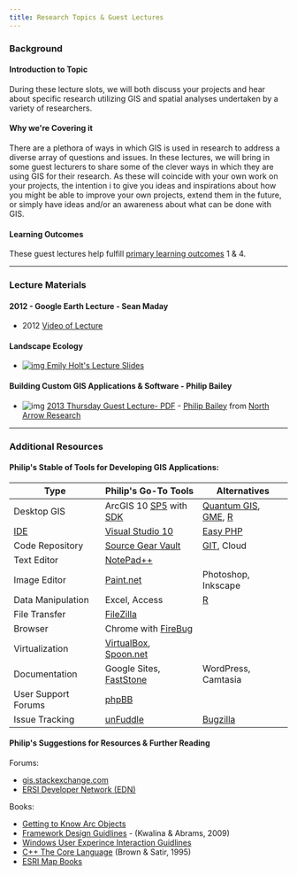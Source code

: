 ```yaml
---
title: Research Topics & Guest Lectures
---
```


### Background

#### Introduction to Topic

 During these lecture slots, we will both discuss your projects and hear about specific research utilizing GIS and spatial analyses undertaken by a variety of researchers. 

#### Why we're Covering it

There are a plethora of ways in which GIS is used in research to address a diverse array of questions and issues. In these lectures, we will bring in some guest lecturers to share some of the clever ways in which they are using GIS for their research. As these will coincide with your own work on your projects, the intention i to give you ideas and inspirations about how you might be able to improve your own projects, extend them in the future, or simply have ideas and/or an awareness about what can be done with GIS. 

#### Learning Outcomes

These guest lectures help fulfill [primary learning outcomes](http://gis.joewheaton.org/about/primary-learning-outcomes) 1 & 4. 

------

### Lecture Materials

#### 2012 - Google Earth Lecture - Sean Maday

- 2012 [Video of Lecture](http://podcasts.usu.edu/MediaPlayer/player.html?filename=Podcasts/WATS%204930_6920_6915/3-20-12)

#### Landscape Ecology

- [![img](http://gis.joewheaton.org/_/rsrc/1357499555476/past-year-s-course-topics/research/pdf_icon.gif) Emily Holt's Lecture Slides](http://etal.usu.edu/Courses/GIS/2012/Lectures/Week%2010%20&%2013%20&%2014%20-%20Projects%20&%20Research/Categorical_talk_Mar2011.pdf)

#### Building Custom GIS Applications & Software - Philip Bailey

- ![img](http://gis.joewheaton.org/_/rsrc/1294035212312/topics/introgis/pdf_icon.gif) [2013 Thursday Guest Lecture- PDF](http://etal.usu.edu/Courses/GIS/2013/Lectures/Week_08/2013_02_28_BuildingCustomGISApplicationsAndSoftware.pdf) - [Philip Bailey](http://northarrowresearch.com/north-arrow-research/people/) from [North Arrow Research](http://northarrowresearch.com/)

------

### Additional Resources

#### Philip's Stable of Tools for Developing GIS Applications:

| Type                                     | Philip's Go-To Tools                     | Alternatives                             |
| ---------------------------------------- | ---------------------------------------- | ---------------------------------------- |
| Desktop GIS                              | ArcGIS 10 [SP5](http://support.esri.com/en/downloads/patches-servicepacks/view/productid/66/metaid/1876) with [SDK ](http://www.esri.com/software/arcgis/developers) | [Quantum GIS](http://www.qgis.org/), [GME](http://www.spatialecology.com/gme/), [R](http://www.r-project.org/) |
| [IDE ](http://en.wikipedia.org/wiki/Integrated_development_environment) | [Visual Studio 10](http://www.microsoft.com/visualstudio/) | [Easy PHP](http://www.easyphp.org/)      |
| Code Repository                          | [Source Gear Vault](http://www.sourcegear.com/vault/) | [GIT](http://git-scm.com/), Cloud        |
| Text Editor                              | [NotePad++](http://notepad-plus-plus.org/) |                                          |
| Image Editor                             | [Paint.net ](http://paint.net/)          | Photoshop, Inkscape                      |
| Data Manipulation                        | Excel, Access                            | [R](http://www.r-project.org/)           |
| File Transfer                            | [FileZilla](http://filezilla-project.org/) |                                          |
| Browser                                  | Chrome with [FireBug](http://getfirebug.com/) |                                          |
| Virtualization                           | [VirtualBox](https://www.virtualbox.org/), [Spoon.net](http://spoon.net/) |                                          |
| Documentation                            | Google Sites, [FastStone](http://www.faststone.org/) | WordPress, Camtasia                      |
| User Support Forums                      | [phpBB](https://www.phpbb.com/)          |                                          |
| Issue Tracking                           | [unFuddle](https://unfuddle.com/)        | [Bugzilla ](http://www.bugzilla.org/)    |

#### Philip's Suggestions for Resources & Further Reading

Forums:

- [gis.stackexchange.com](http://gis.stackexchange.com/)
- [ERSI Developer Network (EDN)](http://edn.esri.com/)

Books:

- [Getting to Know Arc Objects](http://esripress.esri.com/display/index.cfm?fuseaction=display&websiteID=70)
- [Framework Design Guidlines](http://www.amazon.com/Framework-Design-Guidelines-Conventions-Libraries/dp/0321545613) - (Kwalina & Abrams, 2009)
- [Windows User Experince Interaction Guidlines](http://msdn.microsoft.com/en-us/library/windows/desktop/aa511258.aspx)
- [C++ The Core Language](http://www.amazon.com/gp/product/156592116X/ref=ox_sc_act_title_3?ie=UTF8&psc=1&smid=A29G165BTNNM2Z) (Brown & Satir, 1995)
- [ESRI Map Books](http://www.esri.com/mapmuseum/index.html)